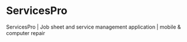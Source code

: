 # ServicesPro
ServicesPro | Job sheet and service management application | mobile &amp; computer repair

